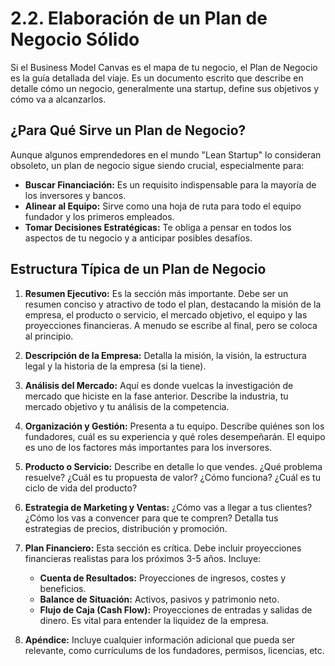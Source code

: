 # 2.2. Elaboración de un Plan de Negocio Sólido

Si el Business Model Canvas es el mapa de tu negocio, el Plan de Negocio es la guía detallada del viaje. Es un documento escrito que describe en detalle cómo un negocio, generalmente una startup, define sus objetivos y cómo va a alcanzarlos.

## ¿Para Qué Sirve un Plan de Negocio?

Aunque algunos emprendedores en el mundo "Lean Startup" lo consideran obsoleto, un plan de negocio sigue siendo crucial, especialmente para:

*   **Buscar Financiación:** Es un requisito indispensable para la mayoría de los inversores y bancos.
*   **Alinear al Equipo:** Sirve como una hoja de ruta para todo el equipo fundador y los primeros empleados.
*   **Tomar Decisiones Estratégicas:** Te obliga a pensar en todos los aspectos de tu negocio y a anticipar posibles desafíos.

## Estructura Típica de un Plan de Negocio

1.  **Resumen Ejecutivo:** Es la sección más importante. Debe ser un resumen conciso y atractivo de todo el plan, destacando la misión de la empresa, el producto o servicio, el mercado objetivo, el equipo y las proyecciones financieras. A menudo se escribe al final, pero se coloca al principio.

2.  **Descripción de la Empresa:** Detalla la misión, la visión, la estructura legal y la historia de la empresa (si la tiene).

3.  **Análisis del Mercado:** Aquí es donde vuelcas la investigación de mercado que hiciste en la fase anterior. Describe la industria, tu mercado objetivo y tu análisis de la competencia.

4.  **Organización y Gestión:** Presenta a tu equipo. Describe quiénes son los fundadores, cuál es su experiencia y qué roles desempeñarán. El equipo es uno de los factores más importantes para los inversores.

5.  **Producto o Servicio:** Describe en detalle lo que vendes. ¿Qué problema resuelve? ¿Cuál es tu propuesta de valor? ¿Cómo funciona? ¿Cuál es tu ciclo de vida del producto?

6.  **Estrategia de Marketing y Ventas:** ¿Cómo vas a llegar a tus clientes? ¿Cómo los vas a convencer para que te compren? Detalla tus estrategias de precios, distribución y promoción.

7.  **Plan Financiero:** Esta sección es crítica. Debe incluir proyecciones financieras realistas para los próximos 3-5 años. Incluye:
    *   **Cuenta de Resultados:** Proyecciones de ingresos, costes y beneficios.
    *   **Balance de Situación:** Activos, pasivos y patrimonio neto.
    *   **Flujo de Caja (Cash Flow):** Proyecciones de entradas y salidas de dinero. Es vital para entender la liquidez de la empresa.

8.  **Apéndice:** Incluye cualquier información adicional que pueda ser relevante, como currículums de los fundadores, permisos, licencias, etc.